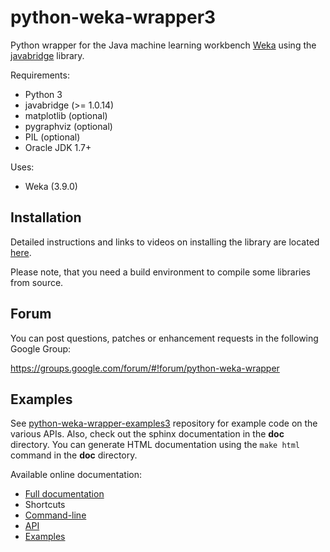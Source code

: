 # python-weka-wrapper3

Python wrapper for the Java machine learning workbench [Weka](http://www.cs.waikato.ac.nz/~ml/weka/)
using the [javabridge](https://pypi.python.org/pypi/javabridge) library.

Requirements:

* Python 3
 * javabridge (>= 1.0.14)
 * matplotlib (optional)
 * pygraphviz (optional)
 * PIL (optional)
* Oracle JDK 1.7+

Uses:
* Weka (3.9.0)

## Installation

Detailed instructions and links to videos on installing the library are located
[here](http://pythonhosted.org/python-weka-wrapper3/install.html).

Please note, that you need a build environment to compile some libraries from source.

## Forum

You can post questions, patches or enhancement requests in the following Google Group:

https://groups.google.com/forum/#!forum/python-weka-wrapper

## Examples
See [python-weka-wrapper-examples3](https://github.com/fracpete/python-weka-wrapper-examples3)
repository for example code on the various APIs. Also, check out the sphinx
documentation in the **doc** directory. You can generate HTML documentation
using the `make html` command in the **doc** directory.

Available online documentation:
* [Full documentation](http://pythonhosted.org/python-weka-wrapper3/)
* Shortcuts
 * [Command-line](http://pythonhosted.org/python-weka-wrapper3/commandline.html)
 * [API](http://pythonhosted.org/python-weka-wrapper3/api.html)
 * [Examples](http://pythonhosted.org/python-weka-wrapper3/examples.html)

